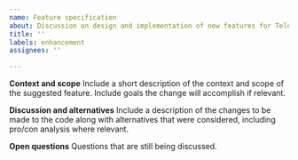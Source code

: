 ```yaml
---
name: Feature specification
about: Discussion on design and implementation of new features for Teleporter.
title: ''
labels: enhancement
assignees: ''

---
```


**Context and scope**
Include a short description of the context and scope of the suggested feature.
Include goals the change will accomplish if relevant.

**Discussion and alternatives**
Include a description of the changes to be made to the code along with alternatives
that were considered, including pro/con analysis where relevant.

**Open questions**
Questions that are still being discussed.
